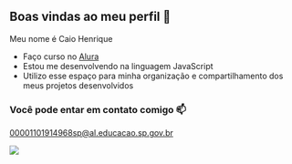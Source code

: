 ## Boas vindas ao meu perfil 💙

Meu nome é Caio Henrique

- Faço curso no [Alura](https://www.alura.com.br)
- Estou me desenvolvendo na linguagem JavaScript
- Utilizo esse espaço para minha organização e compartilhamento dos meus projetos desenvolvidos

### Você pode entar em contato comigo 📫

00001101914968sp@al.educacao.sp.gov.br

![](https://media1.tenor.com/m/53DPTJCxAg4AAAAC/baby-run.gif)
